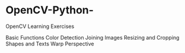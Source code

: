 # OpenCV-Python-
OpenCV Learning Exercises

Basic Functions
Color Detection
Joining Images
Resizing and Cropping
Shapes and Texts
Warp Perspective

